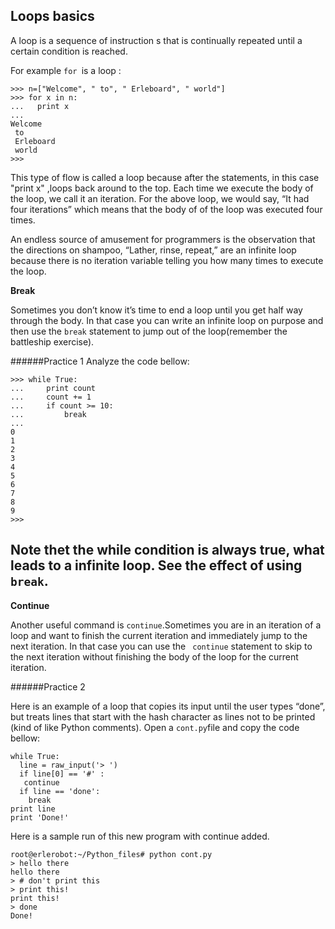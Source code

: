 ## Loops basics

A loop is a sequence of instruction s that is continually repeated until a certain condition is reached.

For example `for `is  a loop :

```
>>> n=["Welcome", " to", " Erleboard", " world"]
>>> for x in n:
...   print x
...
Welcome
 to
 Erleboard
 world
>>>
```

This type of flow is called a loop because after the statements, in this case "print x" ,loops back around to the top. Each time we execute the body of the loop, we call it an iteration. For the
above loop, we would say, “It had four iterations” which means that the body of of
the loop was executed four times.

An endless source of amusement for programmers is the observation that the directions
on shampoo, “Lather, rinse, repeat,” are an infinite loop because there is
no iteration variable telling you how many times to execute the loop.

**Break**

Sometimes you don’t know it’s time to end a loop until you get half way through
the body. In that case you can write an infinite loop on purpose and then use the
`break` statement to jump out of the loop(remember the battleship exercise).

######Practice 1
Analyze the code bellow:
```
>>> while True:
...     print count
...     count += 1
...     if count >= 10:
...         break
...
0
1
2
3
4
5
6
7
8
9
>>>
```
Note thet the while condition is always true, what leads to a infinite loop. See the effect of using `break`.
---

**Continue**

Another useful command is `continue`.Sometimes you are in an iteration of a loop and want to finish the current iteration and immediately jump to the next iteration. In that case you can use the ` continue`
statement to skip to the next iteration without finishing the body of the loop for
the current iteration.

######Practice 2

Here is an example of a loop that copies its input until the user types “done”, but
treats lines that start with the hash character as lines not to be printed (kind of like
Python comments).
Open a `cont.py`file and copy the code bellow:
```
while True:
  line = raw_input('> ')
  if line[0] == '#' :
   continue
  if line == 'done':
    break
print line
print 'Done!'
```
Here is a sample run of this new program with continue added.
```
root@erlerobot:~/Python_files# python cont.py
> hello there
hello there
> # don't print this
> print this!
print this!
> done
Done!
```
